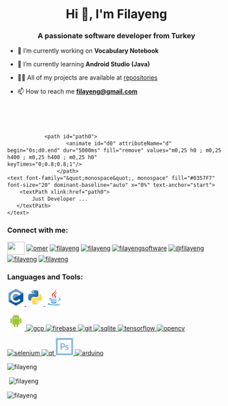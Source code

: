 <h1 align="center">Hi 👋, I'm Filayeng</h1>
<h3 align="center">A passionate software developer from Turkey</h3>


- 🔭 I’m currently working on **Vocabulary Notebook**

- 🌱 I’m currently learning **Android Studio (Java)**

- 👨‍💻 All of my projects are available at [repositories](https://github.com/Filayeng?tab=repositories)

- 📫 How to reach me **filayeng@gmail.com**

<svg 
     xmlns="http://www.w3.org/2000/svg" 
     xmlns:xlink="http://www.w3.org/1999/xlink" 
     viewBox="0 0 400 50" 
     style="background-color: #00000000;" 
     width="400px"
     height="50px">
     
                <path id="path0">
                       <animate id="d0" attributeName="d" begin="0s;d0.end" dur="5000ms" fill="remove" values="m0,25 h0 ; m0,25 h400 ; m0,25 h400 ; m0,25 h0"                                 keyTimes="0;0.8;0.8;1"/>
                    </path>
    <text font-family="&quot;monospace&quot;, monospace" fill="#0357F7" font-size="20" dominant-baseline="auto" x="0%" text-anchor="start">
        <textPath xlink:href="path0">
            Just Developer ...
       </textPath>
    </text>  
  </svg>


<h3 align="left">Connect with me:</h3>
<p align="left">
<a href="mailto: omer.o.onall@gmail.com" target="blank"><img align="center" src=https://brandeps.com/logo-download/G/Gmail-logo-vector-01.svg height="30" width="40" /></a>
<a href="https://www.linkedin.com/in/%C3%B6mer-%C3%B6nder-%C3%B6nal/" target="blank"><img align="center" src="https://raw.githubusercontent.com/rahuldkjain/github-profile-readme-generator/master/src/images/icons/Social/linked-in-alt.svg" alt="omer" height="30" width="40" /></a>
<a href="https://stackoverflow.com/users/14246404/filayeng" target="blank"><img align="center" src="https://raw.githubusercontent.com/rahuldkjain/github-profile-readme-generator/master/src/images/icons/Social/stack-overflow.svg" alt="filayeng" height="30" width="40" /></a>
<a href="https://kaggle.com/filayeng" target="blank"><img align="center" src="https://raw.githubusercontent.com/rahuldkjain/github-profile-readme-generator/master/src/images/icons/Social/kaggle.svg" alt="filayeng" height="30" width="40" /></a>
<a href="https://instagram.com/filayengsoftware" target="blank"><img align="center" src="https://raw.githubusercontent.com/rahuldkjain/github-profile-readme-generator/master/src/images/icons/Social/instagram.svg" alt="filayengsoftware" height="30" width="40" /></a>
<a href="https://medium.com/@filayeng" target="blank"><img align="center" src="https://raw.githubusercontent.com/rahuldkjain/github-profile-readme-generator/master/src/images/icons/Social/medium.svg" alt="@filayeng" height="30" width="40" /></a>
<a href="https://www.youtube.com/@Filayeng/" target="blank"><img align="center" src="https://raw.githubusercontent.com/rahuldkjain/github-profile-readme-generator/master/src/images/icons/Social/youtube.svg" alt="filayeng" height="30" width="40" /></a>
<a href="https://www.hackerrank.com/filayeng" target="blank"><img align="center" src="https://raw.githubusercontent.com/rahuldkjain/github-profile-readme-generator/master/src/images/icons/Social/hackerrank.svg" alt="filayeng" height="30" width="40" /></a>
</p>


<h3 align="left">Languages and Tools:</h3>
<p align="left"> 
  <a href="https://www.cprogramming.com/" target="_blank" rel="noreferrer"> <img src="https://raw.githubusercontent.com/devicons/devicon/master/icons/c/c-original.svg" alt="c" width="40" height="40"/> </a> 
  <a href="https://www.python.org" target="_blank" rel="noreferrer"> <img src="https://raw.githubusercontent.com/devicons/devicon/master/icons/python/python-original.svg" alt="python" width="40" height="40"/> </a>
  <a href="https://www.java.com" target="_blank" rel="noreferrer"> <img src="https://raw.githubusercontent.com/devicons/devicon/master/icons/java/java-original.svg" alt="java" width="40" height="40"/> </a>
  </p>
  <a href="https://developer.android.com" target="_blank" rel="noreferrer"> <img src="https://raw.githubusercontent.com/devicons/devicon/master/icons/android/android-original-wordmark.svg" alt="android" width="40" height="40"/> </a>
  <a href="https://cloud.google.com" target="_blank" rel="noreferrer"> <img src="https://www.vectorlogo.zone/logos/google_cloud/google_cloud-icon.svg" alt="gcp" width="40" height="40"/> </a>
   <a href="https://firebase.google.com/" target="_blank" rel="noreferrer"> <img src="https://www.vectorlogo.zone/logos/firebase/firebase-icon.svg" alt="firebase" width="40" height="40"/> </a> 
  <a href="https://git-scm.com/" target="_blank" rel="noreferrer"> <img src="https://www.vectorlogo.zone/logos/git-scm/git-scm-icon.svg" alt="git" width="40" height="40"/> </a> 
   <a href="https://www.sqlite.org/" target="_blank" rel="noreferrer"> <img src="https://www.vectorlogo.zone/logos/sqlite/sqlite-icon.svg" alt="sqlite" width="40" height="40"/> </a>
  <a href="https://www.tensorflow.org" target="_blank" rel="noreferrer"> <img src="https://www.vectorlogo.zone/logos/tensorflow/tensorflow-icon.svg" alt="tensorflow" width="40" height="40"/> </a>
<a href="https://opencv.org/" target="_blank" rel="noreferrer"> <img src="https://www.vectorlogo.zone/logos/opencv/opencv-icon.svg" alt="opencv" width="40" height="40"/> </a> 
</p>  
<a href="https://www.selenium.dev" target="_blank" rel="noreferrer"> <img src="https://raw.githubusercontent.com/detain/svg-logos/780f25886640cef088af994181646db2f6b1a3f8/svg/selenium-logo.svg" alt="selenium" width="40" height="40"/> </a>  
  <a href="https://www.qt.io/" target="_blank" rel="noreferrer"> <img src="https://upload.wikimedia.org/wikipedia/commons/0/0b/Qt_logo_2016.svg" alt="qt" width="40" height="40"/> </a> 
  <a href="https://www.photoshop.com/en" target="_blank" rel="noreferrer"> <img src="https://raw.githubusercontent.com/devicons/devicon/master/icons/photoshop/photoshop-line.svg" alt="photoshop" width="40" height="40"/> </a>
<a href="https://www.arduino.cc/" target="_blank" rel="noreferrer"> <img src="https://cdn.worldvectorlogo.com/logos/arduino-1.svg" alt="arduino" width="40" height="40"/> </a>
 

<p><img align="center" src="https://github-readme-stats.vercel.app/api/top-langs?username=filayeng&show_icons=true&locale=en&layout=compact" alt="filayeng" /></p>

<p>&nbsp;<img align="center" src="https://github-readme-stats.vercel.app/api?username=filayeng&show_icons=true&locale=en" alt="filayeng" /></p>

<p><img align="center" src="https://github-readme-streak-stats.herokuapp.com/?user=filayeng&" alt="filayeng" /></p>
